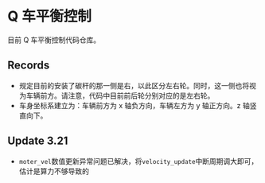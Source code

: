 # Q 车平衡控制

目前 Q 车平衡控制代码仓库。

## Records

-   规定目前的安装了碳杆的那一侧是右，以此区分左右轮。同时，这一侧也将视为车辆前方。请注意，代码中目前前后轮分别对应的是左右轮。
-   车身坐标系建立为：车辆前方为 x 轴负方向，车辆左方为 y 轴正方向。z 轴竖直向下。

## Update 3.21

-   `moter_vel`数值更新异常问题已解决，将`velocity_update`中断周期调大即可，估计是算力不够导致的
